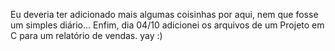 Eu deveria ter adicionado mais algumas coisinhas por aqui, nem que fosse um simples diário...
Enfim, dia 04/10 adicionei os arquivos de um Projeto em C para um relatório de vendas. yay :)
